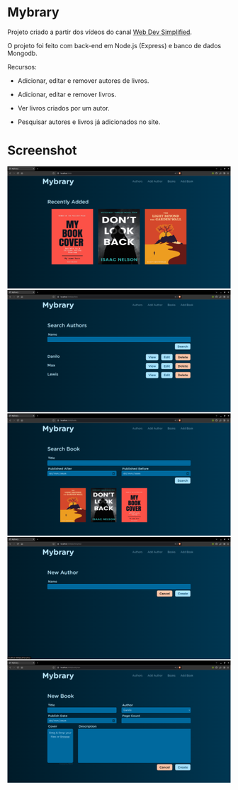 # Mybrary

Projeto criado a partir dos vídeos do canal [Web Dev Simplified](https://www.youtube.com/@WebDevSimplified).

O projeto foi feito com back-end em Node.js (Express) e banco de dados Mongodb.

Recursos:

- Adicionar, editar e remover autores de livros.

- Adicionar, editar e remover livros.

- Ver livros criados por um autor.

- Pesquisar autores e livros já adicionados no site.


# Screenshot

![Home](.github/screenshot1.png)
![Authors](.github/screenshot2.png)
![Books](.github/screenshot3.png)
![New Author](.github/screenshot4.png)
![New Book](.github/screenshot5.png)

